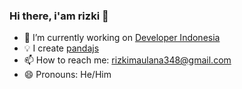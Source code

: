 ### Hi there, i'am rizki 👋

- 🔭 I’m currently working on <a href='https://www.developeridn.com' target='_blank'>Developer Indonesia</a>
- 💡 I create <a href='https://github.com/rizki4106/pandajs'>pandajs</a>
- 📫 How to reach me: rizkimaulana348@gmail.com
- 😄 Pronouns: He/Him
